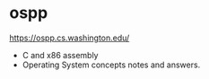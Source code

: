 # ospp
https://ospp.cs.washington.edu/
- C and x86 assembly
- Operating System concepts notes and answers.
